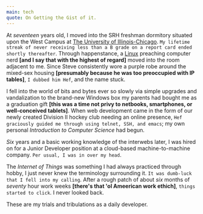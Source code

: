 ```yaml
---
main: tech
quote: On Getting the Gist of it.
---
```


At _seventeen_ years old, I moved into the SRH freshman dormitory situated upon the West Campus at [The University of Illinois-Chicago](http://uic.edu). `My lifetime streak of never receiving less than a B grade on a report card ended shortly thereafter`. Through happenstance, a [Linux](http://linux.org) preaching computer nerd **\[and I say that with the highest of regard\]** moved into the room adjacent to me. Since Steve consistently wore a purple robe around the mixed-sex housing **\[presumably because he was too preoccupied with IP tables\]**, `I dubbed him Hef`, and the name stuck. 

I fell into the world of bits and bytes ever so slowly via simple upgrades and vandalization to the brand-new Windows box my parents had bought me as a graduation gift **\[this was a time not privy to netbooks, smartphones, or well-conceived tablets\]**. When web development came in the form of our newly created Division II hockey club needing an online presence, `Hef graciously guided me through using telnet, SSH, and emacs`; my own personal _Introduction to Computer Science_ had begun.

_Six_ years and a basic working knowledge of the interwebs later, I was hired on for a Junior Developer position at a cloud-based machine-to-machine company. `Per usual, I was in over my head`. 

The _Internet of Things_ was something I had always practiced through hobby, I just never knew the terminology surrounding it. `It was dumb-luck that I fell into my calling`. After a rough patch of about _six_ months of _seventy_ hour work weeks **\[there's that 'ol Ameerican work ethich\]**, `things started to click`. I never looked back. 

These are my trials and tribulations as a daily developer.